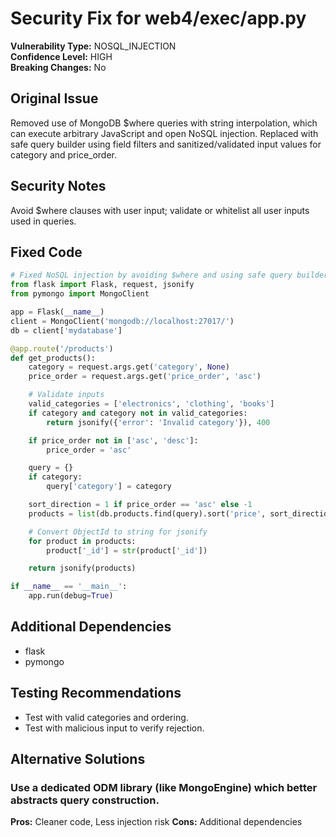 # Security Fix for web4/exec/app.py

**Vulnerability Type:** NOSQL_INJECTION  
**Confidence Level:** HIGH  
**Breaking Changes:** No

## Original Issue
Removed use of MongoDB $where queries with string interpolation, which can execute arbitrary JavaScript and open NoSQL injection. Replaced with safe query builder using field filters and sanitized/validated input values for category and price_order.

## Security Notes
Avoid $where clauses with user input; validate or whitelist all user inputs used in queries.

## Fixed Code
```py
# Fixed NoSQL injection by avoiding $where and using safe query builders
from flask import Flask, request, jsonify
from pymongo import MongoClient

app = Flask(__name__)
client = MongoClient('mongodb://localhost:27017/')
db = client['mydatabase']

@app.route('/products')
def get_products():
    category = request.args.get('category', None)
    price_order = request.args.get('price_order', 'asc')

    # Validate inputs
    valid_categories = ['electronics', 'clothing', 'books']
    if category and category not in valid_categories:
        return jsonify({'error': 'Invalid category'}), 400

    if price_order not in ['asc', 'desc']:
        price_order = 'asc'

    query = {}
    if category:
        query['category'] = category

    sort_direction = 1 if price_order == 'asc' else -1
    products = list(db.products.find(query).sort('price', sort_direction))

    # Convert ObjectId to string for jsonify
    for product in products:
        product['_id'] = str(product['_id'])

    return jsonify(products)

if __name__ == '__main__':
    app.run(debug=True)

```

## Additional Dependencies
- flask
- pymongo

## Testing Recommendations
- Test with valid categories and ordering.
- Test with malicious input to verify rejection.

## Alternative Solutions

### Use a dedicated ODM library (like MongoEngine) which better abstracts query construction.
**Pros:** Cleaner code, Less injection risk
**Cons:** Additional dependencies

